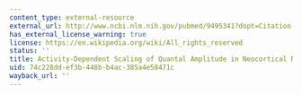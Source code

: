 ```yaml
---
content_type: external-resource
external_url: http://www.ncbi.nlm.nih.gov/pubmed/9495341?dopt=Citation
has_external_license_warning: true
license: https://en.wikipedia.org/wiki/All_rights_reserved
status: ''
title: Activity-Dependent Scaling of Quantal Amplitude in Neocortical Neurons
uid: 74c228dd-ef3b-448b-b4ac-385a4e58471c
wayback_url: ''
---
```

